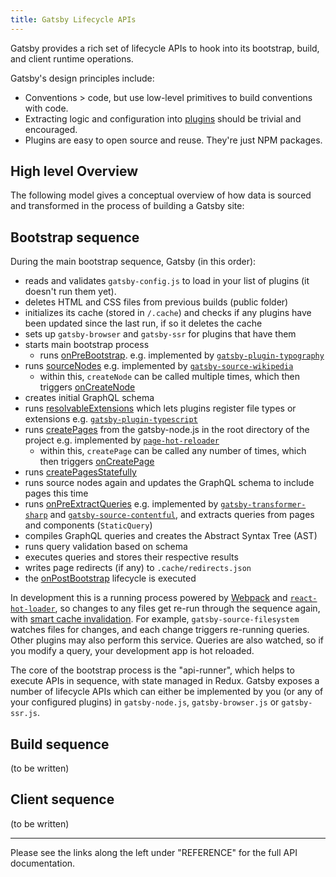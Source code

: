 ```yaml
---
title: Gatsby Lifecycle APIs
---
```


Gatsby provides a rich set of lifecycle APIs to hook into its bootstrap,
build, and client runtime operations.

Gatsby's design principles include:

- Conventions > code, but use low-level primitives to build conventions with
  code.
- Extracting logic and configuration into [plugins](/docs/plugins/) should be
  trivial and encouraged.
- Plugins are easy to open source and reuse. They're just NPM packages.

## High level Overview

The following model gives a conceptual overview of how data is sourced and transformed in the process of building a Gatsby site:

<ComponentModel />

## Bootstrap sequence

During the main bootstrap sequence, Gatsby (in this order):

- reads and validates `gatsby-config.js` to load in your list of plugins (it doesn't run them yet).
- deletes HTML and CSS files from previous builds (public folder)
- initializes its cache (stored in `/.cache`) and checks if any plugins have been updated since the last run, if so it deletes the cache
- sets up `gatsby-browser` and `gatsby-ssr` for plugins that have them
- starts main bootstrap process
  - runs [onPreBootstrap](/docs/node-apis/#onPreBootstrap). e.g. implemented by [`gatsby-plugin-typography`](https://github.com/gatsbyjs/gatsby/blob/master/packages/gatsby-plugin-typography/src/gatsby-node.js)
- runs [sourceNodes](/docs/node-apis/#sourceNodes) e.g. implemented by [`gatsby-source-wikipedia`](https://github.com/gatsbyjs/gatsby/blob/master/packages/gatsby-source-wikipedia/src/gatsby-node.js)
  - within this, `createNode` can be called multiple times, which then triggers [onCreateNode](/docs/node-apis/#onCreateNode)
- creates initial GraphQL schema
- runs [resolvableExtensions](/docs/node-apis/#resolvableExtensions) which lets plugins register file types or extensions e.g. [`gatsby-plugin-typescript`](https://github.com/gatsbyjs/gatsby/blob/master/packages/gatsby-plugin-typescript/src/gatsby-node.js)
- runs [createPages](/docs/node-apis/#createPages) from the gatsby-node.js in the root directory of the project e.g. implemented by [`page-hot-reloader`](https://github.com/gatsbyjs/gatsby/blob/master/packages/gatsby/src/bootstrap/page-hot-reloader.js)
  - within this, `createPage` can be called any number of times, which then triggers [onCreatePage](/docs/node-apis/#onCreatePage)
- runs [createPagesStatefully](/docs/node-apis/#createPagesStatefully)
- runs source nodes again and updates the GraphQL schema to include pages this time
- runs [onPreExtractQueries](/docs/node-apis/#onPreExtractQueries) e.g. implemented by [`gatsby-transformer-sharp`](https://github.com/gatsbyjs/gatsby/blob/master/packages/gatsby-transformer-sharp/src/gatsby-node.js) and [`gatsby-source-contentful`](https://github.com/gatsbyjs/gatsby/blob/master/packages/gatsby-source-contentful/src/gatsby-node.js), and extracts queries from pages and components (`StaticQuery`)
- compiles GraphQL queries and creates the Abstract Syntax Tree (AST)
- runs query validation based on schema
- executes queries and stores their respective results
- writes page redirects (if any) to `.cache/redirects.json`
- the [onPostBootstrap](/docs/node-apis/#onPostBootstrap) lifecycle is executed

In development this is a running process powered by [Webpack](https://github.com/gatsbyjs/gatsby/blob/dd91b8dceb3b8a20820b15acae36529799217ae4/packages/gatsby/package.json#L128) and [`react-hot-loader`](https://github.com/gatsbyjs/gatsby/blob/dd91b8dceb3b8a20820b15acae36529799217ae4/packages/gatsby/package.json#L104), so changes to any files get re-run through the sequence again, with [smart cache invalidation](https://github.com/gatsbyjs/gatsby/blob/ffd8b2d691c995c760fe380769852bcdb26a2278/packages/gatsby/src/bootstrap/index.js#L141). For example, `gatsby-source-filesystem` watches files for changes, and each change triggers re-running queries. Other plugins may also perform this service. Queries are also watched, so if you modify a query, your development app is hot reloaded.

The core of the bootstrap process is the "api-runner", which helps to execute APIs in sequence, with state managed in Redux. Gatsby exposes a number of lifecycle APIs which can either be implemented by you (or any of your configured plugins) in `gatsby-node.js`, `gatsby-browser.js` or `gatsby-ssr.js`.

## Build sequence

(to be written)

## Client sequence

(to be written)

---

Please see the links along the left under "REFERENCE" for the full API documentation.
